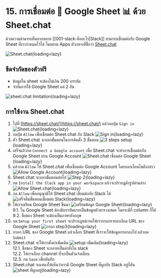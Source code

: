 # 15. การเชื่อมต่อ 💬 Google Sheet ️📊 ด้วย Sheet.chat

ด้วยความสามารถที่หลากหลาย [[001-slack-คืออะไร|Slack]] สามารถเชื่อมต่อกับ Google Sheet ที่เรากำหนดไว้ได้ โดยผ่าน Apps ตัวกลางที่ชื่อว่า [Sheet.chat](https://sheet.chat)

![Sheet.chat](../images/2023-02-14_09-22-59.png){loading=lazy}

## ขีดจำกัดของตัวฟรี

- ข้อมูลใน sheet จะต้องไม่เกิน 200 บรรทัด
- จำกัดการใช้ Google Sheet แค่ 2 อัน

![sheet.chat limitation](../images/2023-02-14_11-15-30.png){loading=lazy}

## การใช้งาน Sheet.chat 

1. ไปที่ [https://sheet.chat/](https://sheet.chat/) แล้วกดปุ่ม `Sign in` 
![Sheet.chat](../images/2023-02-10_12-49-42.png){loading=lazy}
2. กดปุ่ม `Allow` เพื่อเชื่อมต่อ Sheet.chat กับ Slack
![Sign in](../images/2023-02-10_12-50-21.png){loading=lazy}
3. ตัว Sheet.chat จะบอกขั้นตอนในการติดตั้ง 3 ขั้นตอน
![3 steps setup](../images/2023-02-14_10-33-41.png){loading=lazy}
4. เสร็จแล้วกด `Connect a Google account` เพื่อ Sheet.chat จะทำการเชื่อมต่อกับ Google Sheet ผ่าน Google Account
![Sheet.chat เชื่อมต่อ Google Sheet](../images/2023-02-10_12-51-03.png){loading=lazy}
5. แล้วกด `Allow` ให้ Sheet.chat เพื่อเชื่อมต่อ Google Account โดยบอกเงื่อนไขดังกล่าว
![Allow Google Account](../images/2023-02-14_10-36-46.png){loading=lazy}
6. Sheet.chat จะบอกขั้นตอนต่อไป 
![Step 2](../images/2023-02-10_12-51-30.png){loading=lazy}
7. กด `Install the Slack app in your workspace` แล้วจะปรากฎดังรูปด่านล่าง
![Allow Sheet.chat](../images/2023-02-10_12-51-46.png){loading=lazy}
8. กด `Allow` เพื่ออนุญาติให้ Sheet.chat เชื่อมต่อกับ Slack ได้
![เสร็จสิ้นขั้นตอนเชื่อมต่อ Slack](../images/2023-02-14_10-45-25.png){loading=lazy}
9. ให้เราเตรียม Google Sheet ขึ้นมา
![เตรียมข้อมูล Google Sheet](../images/2023-02-10_11-18-54.png){loading=lazy}
<br/>9.1. ใน Google Sheet ต้องมีบรรทัดแรกเป็นข้อมูลหัวตารางเสมอ โดยจะมีกี่ column ก็ได้
<br/>9.2. ชื่อของ Sheet จะต้องเป็นภาษาอังกฤษ
10. กด `Setup your first sheet` จะปรากฎหน้าจอให้เรากรอกรายละเอียด URL ของ Google Sheet
![กรอก step3](../images/2023-02-10_12-53-05.png){loading=lazy}
11. กรอก URL ของ Google Sheet แล้วเลือก Sheet ที่เราจะให้ข้อมูลกรอกลงไป แล้วกด `Submit`
12. Sheet.chat จะให้เราตั้งค่าเพิ่มเติม 
![setup เพิ่มเติม](../images/14-2-2023_11512_sheet.chat.jpeg){loading=lazy}
<br/>12.1. ชื่อของ Sheet จะกลายเป็นคำสั่งใน slack
<br/>12.2. ให้เราเลือก channel ที่จะเป็นตัวแจ้งเตือน
<br/>12.3. กด `Save` เพื่อบันทึก
13. Sheet.chat จะแสดงให้เห็นว่าเรามี Google Sheet ที่ผูกกับ Slack อยู่กี่อัน
![sheet ที่ผูกอยู่](../images/2023-02-14_11-31-43.jpg){loading=lazy}